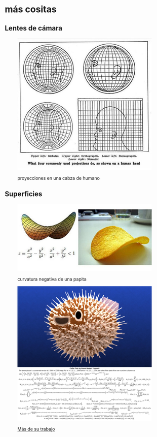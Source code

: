 # más cositas

## Lentes de cámara

<figure><img src="../../../../.gitbook/assets/original_d1b3f934df33c722655927140b3a2920.jpg" alt=""><figcaption><p>proyecciones en una cabza de humano</p></figcaption></figure>

## Superficies&#x20;

<figure><img src="../../../../.gitbook/assets/original_8d62d679c068166f9881d73adb577a16 (1).jpg" alt=""><figcaption><p>curvatura negativa de una papita</p></figcaption></figure>

<figure><img src="../../../../.gitbook/assets/GlG7wTzWIAAT0zJ.jpeg" alt=""><figcaption><p><a href="https://www.instagram.com/hamidnaderiyeganeh/?hl=en">Más de su trabajo</a></p></figcaption></figure>
